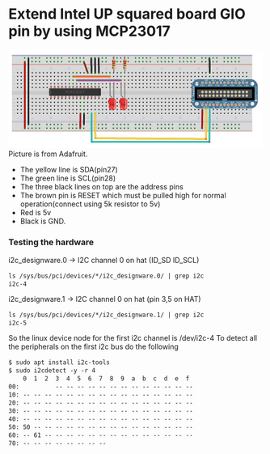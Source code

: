 # Extend Intel UP squared board GIO pin by using MCP23017
![connection](https://github.com/Yang-Yanxiang/Intel-UP-Squared-IO-extension/blob/master/connection.jpg)
Picture is from Adafruit.
* The yellow line is SDA(pin27)
* The green line is SCL(pin28)
* The three black lines on top are the address pins
* The brown pin is RESET which must be pulled high for normal operation(connect using 5k resistor to 5v)
* Red is 5v
* Black is GND.
### Testing the hardware

i2c_designware.0 -> I2C channel 0 on hat (ID_SD ID_SCL)
```
ls /sys/bus/pci/devices/*/i2c_designware.0/ | grep i2c
i2c-4
```
i2c_designware.1 -> I2C channel 0 on hat (pin 3,5 on HAT)
```
ls /sys/bus/pci/devices/*/i2c_designware.1/ | grep i2c
i2c-5
```
So the linux device node for the first i2c channel is /dev/i2c-4
To detect all the peripherals on the first i2c bus do the following
```
$ sudo apt install i2c-tools
$ sudo i2cdetect -y -r 4
    0  1  2  3  4  5  6  7  8  9  a  b  c  d  e  f
00:          -- -- -- -- -- -- -- -- -- -- -- -- -- 
10: -- -- -- -- -- -- -- -- -- -- -- -- -- -- -- -- 
20: -- -- -- -- -- -- -- -- -- -- -- -- -- -- -- -- 
30: -- -- -- -- -- -- -- -- -- -- -- -- -- -- -- -- 
40: -- -- -- -- -- -- -- -- -- -- -- -- -- -- -- -- 
50: 50 -- -- -- -- -- -- -- -- -- -- -- -- -- -- -- 
60: -- 61 -- -- -- -- -- -- -- -- -- -- -- -- -- -- 
70: -- -- -- -- -- -- -- --
```
